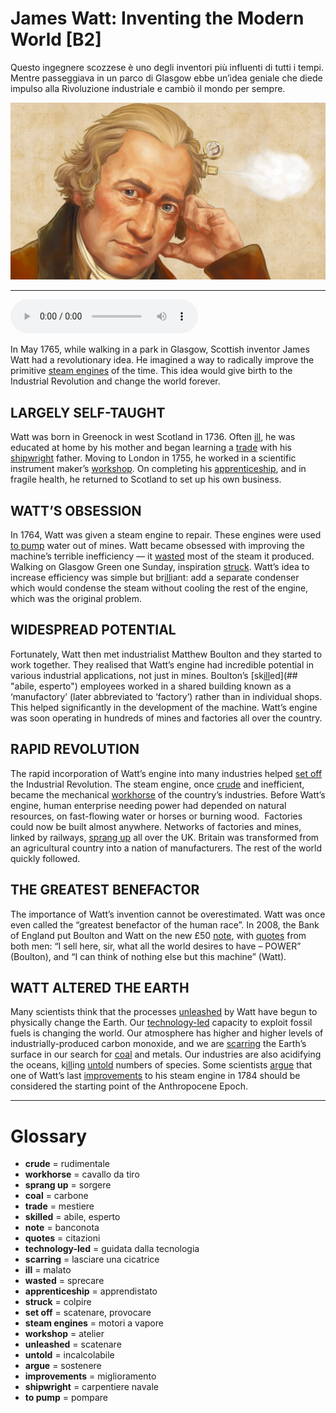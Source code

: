 # James Watt: Inventing the Modern World   [B2]

Questo ingegnere scozzese è uno degli inventori più influenti di tutti i tempi. Mentre passeggiava in un parco di Glasgow ebbe un’idea geniale che diede impulso alla Rivoluzione industriale e cambiò il mondo per sempre.

![](James%20Watt%20Inventing%20the%20Modern%20World.jpg)

--------------

<div>
<audio controls autoplay>
    <source src="https:/raw.githubusercontent.com/dartie/speakup/main/2024-02/James%20Watt%20Inventing%20the%20Modern%20World.mp3" type="audio/mpeg">
</audio>
</div>


In May 1765, while walking in a park in Glasgow, Scottish inventor James Watt had a revolutionary idea. He imagined a way to radically improve the primitive [steam engines](## "motori a vapore") of the time. This idea would give birth to the Industrial Revolution and change the world forever.

## LARGELY SELF-TAUGHT
Watt was born in Greenock in west Scotland in 1736. Often [ill](## "malato"), he was educated at home by his mother and began learning a [trade](## "mestiere") with his [shipwright](## "carpentiere navale") father. Moving to London in 1755, he worked in a scientific instrument maker’s [workshop](## "atelier"). On completing his [apprenticeship](## "apprendistato"), and in fragile health, he returned to Scotland to set up his own business.

## WATT’S OBSESSION
In 1764, Watt was given a steam engine to repair. These engines were used [to pump](## "pompare") water out of mines. Watt became obsessed with improving the machine’s terrible inefficiency — it [wasted](## "sprecare") most of the steam it produced. Walking on Glasgow Green one Sunday, inspiration [struck](## "colpire"). Watt’s idea to increase efficiency was simple but br[ill](## "malato")iant: add a separate condenser which would condense the steam without cooling the rest of the engine, which was the original problem. 

## WIDESPREAD POTENTIAL
Fortunately, Watt then met industrialist Matthew Boulton and they started to work together. They realised that Watt’s engine had incredible potential in various industrial applications, not just in mines. Boulton’s [sk[ill](## "malato")ed](## "abile, esperto") employees worked in a shared building known as a ‘manufactory’ (later abbreviated to ‘factory’) rather than in individual shops. This helped significantly in the development of the machine. Watt’s engine was soon operating in hundreds of mines and factories all over the country. 

## RAPID REVOLUTION
The rapid incorporation of Watt’s engine into many industries helped [set off](## "scatenare, provocare") the Industrial Revolution. The steam engine, once [crude](## "rudimentale") and inefficient, became the mechanical [workhorse](## "cavallo da tiro") of the country’s industries. Before Watt’s engine, human enterprise needing power had depended on natural resources, on fast-flowing water or horses or burning wood.  Factories could now be built almost anywhere. Networks of factories and mines, linked by railways, [sprang up](## "sorgere") all over the UK. Britain was transformed from an agricultural country into a nation of manufacturers. The rest of the world quickly followed. 

## THE GREATEST BENEFACTOR
The importance of Watt’s invention cannot be overestimated. Watt was once even called the “greatest benefactor of the human race”. In 2008, the Bank of England put Boulton and Watt on the new £50 [note](## "banconota"), with [quotes](## "citazioni") from both men: “I sell here, sir, what all the world desires to have – POWER” (Boulton), and “I can think of nothing else but this machine” (Watt).  

## WATT ALTERED THE EARTH
Many scientists think that the processes [unleashed](## "scatenare") by Watt have begun to physically change the Earth. Our [technology-led](## "guidata dalla tecnologia") capacity to exploit fossil fuels is changing the world. Our atmosphere has higher and higher levels of industrially-produced carbon monoxide, and we are [scarring](## "lasciare una cicatrice") the Earth’s surface in our search for [coal](## "carbone") and metals. Our industries are also acidifying the oceans, k[ill](## "malato")ing [untold](## "incalcolabile") numbers of species. Some scientists [argue](## "sostenere") that one of Watt’s last [improvements](## "miglioramento") to his steam engine in 1784 should be considered the starting point of the Anthropocene Epoch.
 

--------------

<div style = "display:block; clear:both; page-break-after:always;"></div>

# Glossary
* **crude** = rudimentale
* **workhorse** = cavallo da tiro
* **sprang up** = sorgere
* **coal** = carbone
* **trade** = mestiere
* **skilled** = abile, esperto
* **note** = banconota
* **quotes** = citazioni
* **technology-led** = guidata dalla tecnologia
* **scarring** = lasciare una cicatrice
* **ill** = malato
* **wasted** = sprecare
* **apprenticeship** = apprendistato
* **struck** = colpire
* **set off** = scatenare, provocare
* **steam engines** = motori a vapore
* **workshop** = atelier
* **unleashed** = scatenare
* **untold** = incalcolabile
* **argue** = sostenere
* **improvements** = miglioramento
* **shipwright** = carpentiere navale
* **to pump** = pompare
